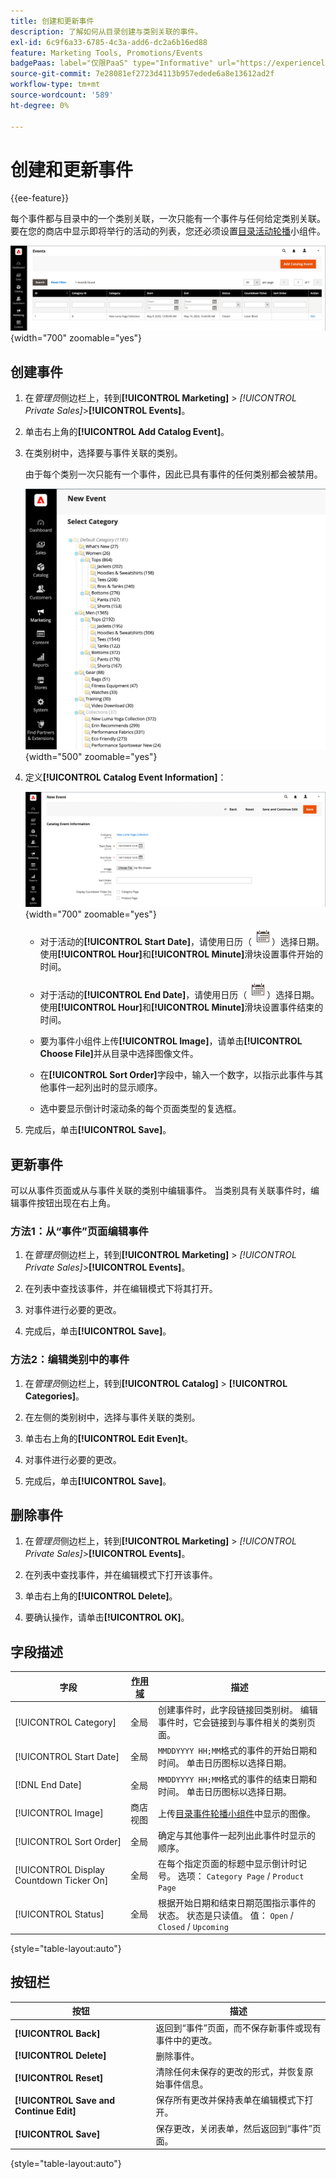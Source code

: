 ```yaml
---
title: 创建和更新事件
description: 了解如何从目录创建与类别关联的事件。
exl-id: 6c9f6a33-6785-4c3a-add6-dc2a6b16ed88
feature: Marketing Tools, Promotions/Events
badgePaas: label="仅限PaaS" type="Informative" url="https://experienceleague.adobe.com/zh-hans/docs/commerce/user-guides/product-solutions" tooltip="仅适用于云项目(Adobe管理的PaaS基础架构)和内部部署项目上的Adobe Commerce 。"
source-git-commit: 7e28081ef2723d4113b957edede6a8e13612ad2f
workflow-type: tm+mt
source-wordcount: '589'
ht-degree: 0%

---
```


# 创建和更新事件

{{ee-feature}}

每个事件都与目录中的一个类别关联，一次只能有一个事件与任何给定类别关联。 要在您的商店中显示即将举行的活动的列表，您还必须设置[目录活动轮播](../content-design/widget-event-carousel.md)小组件。

![事件列表](./assets/category-events.png){width="700" zoomable="yes"}

## 创建事件

1. 在&#x200B;_管理员_&#x200B;侧边栏上，转到&#x200B;**[!UICONTROL Marketing]** > _[!UICONTROL Private Sales]_>**[!UICONTROL Events]**。

1. 单击右上角的&#x200B;**[!UICONTROL Add Catalog Event]**。

1. 在类别树中，选择要与事件关联的类别。

   由于每个类别一次只能有一个事件，因此已具有事件的任何类别都会被禁用。

   ![新事件 — 类别树](./assets/catalog-events-category-tree.png){width="500" zoomable="yes"}

1. 定义&#x200B;**[!UICONTROL Catalog Event Information]**：

   ![目录事件信息](./assets/catalog-event-information.png){width="700" zoomable="yes"}

   - 对于活动的&#x200B;**[!UICONTROL Start Date]**，请使用日历（![日历图标](../assets/icon-calendar.png)）选择日期。 使用&#x200B;**[!UICONTROL Hour]**&#x200B;和&#x200B;**[!UICONTROL Minute]**&#x200B;滑块设置事件开始的时间。

   - 对于活动的&#x200B;**[!UICONTROL End Date]**，请使用日历（![日历图标](../assets/icon-calendar.png)）选择日期。 使用&#x200B;**[!UICONTROL Hour]**&#x200B;和&#x200B;**[!UICONTROL Minute]**&#x200B;滑块设置事件结束的时间。

   - 要为事件小组件上传&#x200B;**[!UICONTROL Image]**，请单击&#x200B;**[!UICONTROL Choose File]**&#x200B;并从目录中选择图像文件。

   - 在&#x200B;**[!UICONTROL Sort Order]**&#x200B;字段中，输入一个数字，以指示此事件与其他事件一起列出时的显示顺序。

   - 选中要显示倒计时滚动条的每个页面类型的复选框。

1. 完成后，单击&#x200B;**[!UICONTROL Save]**。

## 更新事件

可以从事件页面或从与事件关联的类别中编辑事件。 当类别具有关联事件时，编辑事件按钮出现在右上角。

### 方法1：从“事件”页面编辑事件

1. 在&#x200B;_管理员_&#x200B;侧边栏上，转到&#x200B;**[!UICONTROL Marketing]** > _[!UICONTROL Private Sales]_>**[!UICONTROL Events]**。

1. 在列表中查找该事件，并在编辑模式下将其打开。

1. 对事件进行必要的更改。

1. 完成后，单击&#x200B;**[!UICONTROL Save]**。

### 方法2：编辑类别中的事件

1. 在&#x200B;_管理员_&#x200B;侧边栏上，转到&#x200B;**[!UICONTROL Catalog]** > **[!UICONTROL Categories]**。

1. 在左侧的类别树中，选择与事件关联的类别。

1. 单击右上角的&#x200B;**[!UICONTROL Edit Even]t**。

1. 对事件进行必要的更改。

1. 完成后，单击&#x200B;**[!UICONTROL Save]**。

## 删除事件

1. 在&#x200B;_管理员_&#x200B;侧边栏上，转到&#x200B;**[!UICONTROL Marketing]** > _[!UICONTROL Private Sales]_>**[!UICONTROL Events]**。

1. 在列表中查找事件，并在编辑模式下打开该事件。

1. 单击右上角的&#x200B;**[!UICONTROL Delete]**。

1. 要确认操作，请单击&#x200B;**[!UICONTROL OK]**。

## 字段描述

| 字段 | [作用域](../getting-started/websites-stores-views.md#scope-settings) | 描述 |
|--- |--- |--- |
| [!UICONTROL Category] | 全局 | 创建事件时，此字段链接回类别树。 编辑事件时，它会链接到与事件相关的类别页面。 |
| [!UICONTROL Start Date] | 全局 | `MMDDYYYY HH;MM`格式的事件的开始日期和时间。 单击日历图标以选择日期。 |
| [!DNL End Date] | 全局 | `MMDDYYYY HH;MM`格式的事件的结束日期和时间。 单击日历图标以选择日期。 |
| [!UICONTROL Image] | 商店视图 | 上传[目录事件轮播小组件](../content-design/widget-event-carousel.md)中显示的图像。 |
| [!UICONTROL Sort Order] | 全局 | 确定与其他事件一起列出此事件时显示的顺序。 |
| [!UICONTROL Display Countdown Ticker On] | 全局 | 在每个指定页面的标题中显示倒计时记号。 选项： `Category Page` / `Product Page` |
| [!UICONTROL Status] | 全局 | 根据开始日期和结束日期范围指示事件的状态。 状态是只读值。 值： `Open` / `Closed` / `Upcoming` |

{style="table-layout:auto"}

## 按钮栏

| 按钮 | 描述 |
|--- |--- |
| **[!UICONTROL Back]** | 返回到“事件”页面，而不保存新事件或现有事件中的更改。 |
| **[!UICONTROL Delete]** | 删除事件。 |
| **[!UICONTROL Reset]** | 清除任何未保存的更改的形式，并恢复原始事件信息。 |
| **[!UICONTROL Save and Continue Edit]** | 保存所有更改并保持表单在编辑模式下打开。 |
| **[!UICONTROL Save]** | 保存更改，关闭表单，然后返回到“事件”页面。 |

{style="table-layout:auto"}
